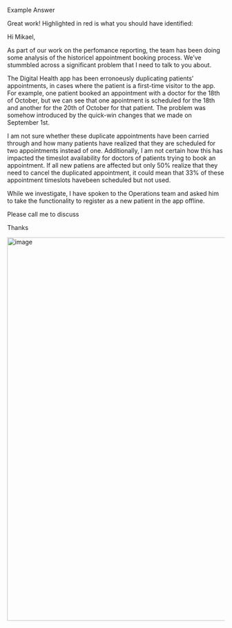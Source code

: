 Example Answer

Great work! Highlighted in red is what you should have identified:

Hi Mikael,

As part of our work on the perfomance reporting, the team has been doing some analysis of the historicel appointment booking process. We’ve stummbled across a significant problem that I need to talk to you about.

The Digital Health app has been erronoeusly duplicating patients’ appointments, in cases where the patient is a first-time visitor to the app. For example, one patient booked an appointment with a doctor for the 18th of October, but we can see that one apointment is scheduled for the 18th and another for the 20th of October for that patient. The problem was somehow introduced by the quick-win changes that we made on September 1st.

I am not sure whether these duplicate appointments have been carried through and how many patients have realized that they are scheduled for two appointments instead of one. Additionally, I am not certain how this has impacted the timeslot availability for doctors of patients trying to book an appointment. If all new patiens are affected but only 50% realize that they need to cancel the duplicated appointment, it could mean that 33% of these appointment timeslots havebeen scheduled but not used.

While we investigate, I have spoken to the Operations team and asked him to take the functionality to register as a new patient in the app offline.

Please call me to discuss

Thanks

<img width="1041" height="886" alt="image" src="https://github.com/user-attachments/assets/2b1642b9-64d6-4124-84c1-2f3767336123" />
